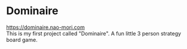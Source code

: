 # Dominaire
https://dominaire.nao-mori.com
<br/>
This is my first project called "Dominaire".
A fun little 3 person strategy board game.
